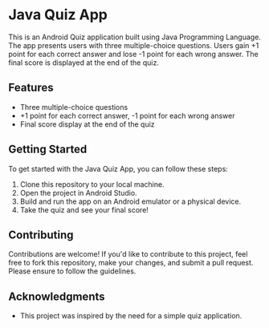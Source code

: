 # Java Quiz App

This is an Android Quiz application built using Java Programming Language. The app presents users with three multiple-choice questions. Users gain +1 point for each correct answer and lose -1 point for each wrong answer. The final score is displayed at the end of the quiz.

## Features

- Three multiple-choice questions
- +1 point for each correct answer, -1 point for each wrong answer
- Final score display at the end of the quiz

## Getting Started

To get started with the Java Quiz App, you can follow these steps:

1. Clone this repository to your local machine.
2. Open the project in Android Studio.
3. Build and run the app on an Android emulator or a physical device.
4. Take the quiz and see your final score!

## Contributing

Contributions are welcome! If you'd like to contribute to this project, feel free to fork this repository, make your changes, and submit a pull request. Please ensure to follow the guidelines.

## Acknowledgments

- This project was inspired by the need for a simple quiz application.

